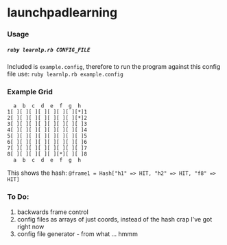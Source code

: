 # launchpadlearning

### Usage

##### `ruby learnlp.rb CONFIG_FILE`

Included is `example.config`, therefore to run the program against this config file use:
`ruby learnlp.rb example.config`

### Example Grid
```
  a  b  c  d  e  f  g  h
1[ ][ ][ ][ ][ ][ ][ ][*]1
2[ ][ ][ ][ ][ ][ ][ ][*]2
3[ ][ ][ ][ ][ ][ ][ ][ ]3
4[ ][ ][ ][ ][ ][ ][ ][ ]4
5[ ][ ][ ][ ][ ][ ][ ][ ]5
6[ ][ ][ ][ ][ ][ ][ ][ ]6
7[ ][ ][ ][ ][ ][ ][ ][ ]7
8[ ][ ][ ][ ][ ][*][ ][ ]8
  a  b  c  d  e  f  g  h
```
This shows the hash:
`@frame1 = Hash["h1" => HIT, "h2" => HIT, "f8" => HIT]`

### To Do:
1. backwards frame control
2. config files as arrays of just coords, instead of the hash crap I've got right now
3. config file generator - from what ... hmmm
